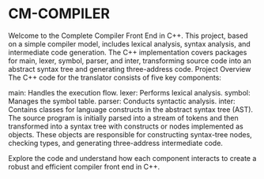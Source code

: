 # CM-COMPILER
Welcome to the Complete Compiler Front End in C++. This project, based on a simple compiler model, includes lexical analysis, syntax analysis, and intermediate code generation. The C++ implementation covers packages for main, lexer, symbol, parser, and inter, transforming source code into an abstract syntax tree and generating three-address code.
Project Overview
The C++ code for the translator consists of five key components:

main: Handles the execution flow.
lexer: Performs lexical analysis.
symbol: Manages the symbol table.
parser: Conducts syntactic analysis.
inter: Contains classes for language constructs in the abstract syntax tree (AST).
The source program is initially parsed into a stream of tokens and then transformed into a syntax tree with constructs or nodes implemented as objects. These objects are responsible for constructing syntax-tree nodes, checking types, and generating three-address intermediate code.

Explore the code and understand how each component interacts to create a robust and efficient compiler front end in C++.
